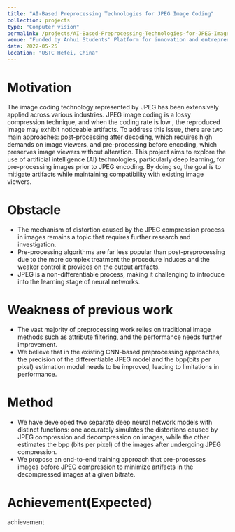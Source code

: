 ```yaml
---
title: "AI-Based Preprocessing Technologies for JPEG Image Coding"
collection: projects
type: "Computer vision"
permalink: /projects/AI-Based-Preprocessing-Technologies-for-JPEG-Image-Coding
venue: "Funded by Anhui Students' Platform for innovation and entrepreneurship training program"
date: 2022-05-25
location: "USTC Hefei, China"
---
```


# Motivation

The image coding technology represented by JPEG has been extensively applied across various industries. JPEG image coding is a lossy compression technique, and when the coding rate is low , the reproduced image may exhibit noticeable artifacts. 
To address this issue, there are two main approaches: post-processing after decoding, which requires high demands on image viewers, and pre-processing before encoding, which preserves image viewers without alteration. This project aims to explore the use of artificial intelligence (AI) technologies, particularly deep learning, for pre-processing images prior to JPEG encoding. By doing so, the goal is to mitigate artifacts while maintaining compatibility with existing image viewers.

# Obstacle

- The mechanism of distortion caused by the JPEG compression process in images remains a topic that requires further research and investigation.
- Pre-processing algorithms are far less popular than post-preprocessing due to the more complex treatment the procedure induces and the weaker control it provides on the output artifacts.
- JPEG is a non-differentiable process, making it challenging to introduce into the learning stage of neural networks.

# Weakness of previous work

- The vast majority of preprocessing work relies on traditional image methods such as attribute filtering, and the performance needs further improvement.
- We believe that in the existing CNN-based preprocessing approaches, the precision of the differentiable JPEG model and the bpp(bits per pixel) estimation model needs to be improved, leading to limitations in performance.

# Method

- We have developed two separate deep neural network models with distinct functions: one accurately simulates the distortions caused by JPEG compression and decompression on images, while the other estimates the bpp (bits per pixel) of the images after undergoing JPEG compression.
- We propose an end-to-end training approach that pre-processes images before JPEG compression to minimize artifacts in the decompressed images at a given bitrate.

# Achievement(Expected)

achievement



